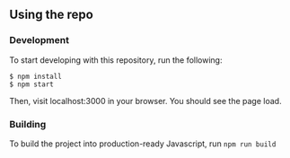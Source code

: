 ## Using the repo

### Development

To start developing with this repository, run the following:

```
$ npm install
$ npm start
```

Then, visit localhost:3000 in your browser. You should see the page load.

### Building

To build the project into production-ready Javascript, run `npm run build`

